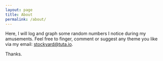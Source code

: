 ```yaml
---
layout: page
title: About
permalink: /about/
---
```


Here, I will log and graph some random numbers I notice during my amusements. Feel free to finger, comment or suggest any theme you like via my email: [stockyard@tuta.io](mailto:stockyard@tuta.io).

Thanks.
